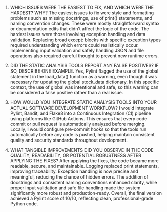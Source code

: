 
1. WHICH ISSUES WERE THE EASIEST TO FIX, AND WHICH WERE THE HARDEST? WHY?
The easiest issues to fix were style and formatting problems such as missing docstrings, use of print() statements, and naming convention changes. These were mostly straightforward syntax or documentation edits that didn’t affect the logic of the code.
The hardest issues were those involving exception handling and data validation. Replacing broad except: blocks with specific exception types required understanding which errors could realistically occur. Implementing input validation and safely handling JSON and file operations also required careful thought to prevent new runtime errors.
2. DID THE STATIC ANALYSIS TOOLS REPORT ANY FALSE POSITIVES? IF SO, DESCRIBE ONE EXAMPLE.
Yes, Pylint flagged the use of the global statement in the load_data() function as a warning, even though it was necessary for updating the global stock_data dictionary. In this specific context, the use of global was intentional and safe, so this warning can be considered a false positive rather than a real issue.

3. HOW WOULD YOU INTEGRATE STATIC ANALYSIS TOOLS INTO YOUR ACTUAL SOFTWARE DEVELOPMENT WORKFLOW?
I would integrate Pylint, Bandit, and Flake8 into a Continuous Integration (CI) pipeline using platforms like GitHub Actions. This ensures that every code commit or pull request is automatically analyzed before merging. Locally, I would configure pre-commit hooks so that the tools run automatically before any code is pushed, helping maintain consistent quality and security standards throughout development.

4. WHAT TANGIBLE IMPROVEMENTS DID YOU OBSERVE IN THE CODE QUALITY, READABILITY, OR POTENTIAL ROBUSTNESS AFTER APPLYING THE FIXES?
After applying the fixes, the code became more readable, secure, and maintainable. Logging replaced print statements, improving traceability. Exception handling is now precise and meaningful, reducing the chance of hidden errors. The addition of docstrings and consistent naming conventions enhanced clarity, while proper input validation and safe file handling made the system significantly more robust and production-ready. Overall, the final version achieved a Pylint score of 10/10, reflecting clean, professional-grade Python code.
